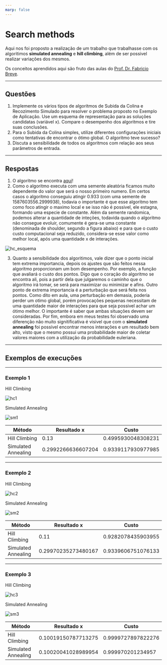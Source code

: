```yaml
---
marp: false
---
```


# Search methods
Aqui nos foi proposto a realização de um trabalho que trabalhasse com os algoritimos **simulated annealing** e **hill climbing**, além de ser possivel realizar variações dos mesmos.

Os conceitos aprendidos aqui são fruto das aulas do [Prof. Dr. Fabricio Breve](https://github.com/fbreve).

---

## Questões

1. Implemente os vários tipos de algoritmos de Subida da Colina e Recozimento Simulado para resolver o problema proposto no Exemplo de Aplicação. Use um esquema de representação para as soluções candidatas (variável x). Compare o desempenho dos algoritmos e tire suas conclusões.
2. Para o Subida da Colina simples, utilize diferentes configurações iniciais como tentativas de encontrar o ótimo global. O algoritmo teve sucesso?
3. Discuta a sensibilidade de todos os algoritmos com relação aos seus parâmetros de entrada.

---

## Respostas

1. O algoritmo se encontra [aqui](https://raw.githubusercontent.com/Lucs1590/CIN/master/HillClimbing_SimulatedAnnealing/search_methods.py?token=AJGLCQYLDMGKYG3XLFFCD3K6VIVYC)!
2. Como o algoritmo executa com uma semente aleatória ficamos muito dependente do valor que será o nosso primeiro numero. Em certos casos o algoritmo conseguiu atingir 0.933 (com uma semente de 1587603556.2999938), todavia o importante é que esse algoritmo tem como foco atingir o maximo local e se isso não é possivel, ele estagna, formando uma especie de constante.
Além da semente randomica, podemos alterar a quantidade de inteções, todavida quando o algoritmo não consegue evoluir, comumente é gera-se uma constante (denominada de shoulder, segundo a figura abaixo) e para que o custo custo computacional seja reduzido, considera-se esse valor como melhor local, após uma quantidade x de interações.

![hc_esquema](https://static.javatpoint.com/tutorial/ai/images/hill-climbing-algorithm-in-ai.png)

3. Quanto a sensibilidade dos algoritimos, vale dizer que o ponto inicial tem extrema importancia, depois os ajustes que são feitos nessa algoritmo proporcionam um bom desempenho. Por exemplo, a função que avaliará o custo dos pontos. Digo que o coração do algoritmo se encontra ali, pois a partir dela que julgaremos o caminho que o algoritmo irá tomar, se será para maximizar ou minimizar e afins.
Outro ponto de extrema importancia é a perturbação que será feita nos pontos. Como dito em aula, uma perturbação em demasia, poderia perder um otimo global, porém provocações pequenas necessitam de uma quantidade maior de interações para que seja possivel achar um ótimo melhor. O importante é saber que ambas situações devem ser consideradas.
Por fim, embora em meus testes foi observado uma diferenção não muito signitificativa é visivel que com o **simulated annealing** foi possível encontrar menos interações e um resultado bem alto, visto que o mesmo possui uma probabilidade maior de coletar valores maiores com a utilização da probabilidade euleriana.

---

## Exemplos de execuções

---

### Exemplo 1
Hill Climbing

![hc1](https://i.imgur.com/bVqmuNd.png)

Simulated Annealing

![sm1](https://i.imgur.com/NM2xoC3.png)

| Método              | Resultado x        | Custo              |
|---------------------|--------------------|--------------------|
| Hill Climbing       | 0.13               | 0.4995930048308231 |
| Simulated Annealing | 0.2992266636607204 | 0.9339117930977985 |

---

### Exemplo 2
Hill Climbing

![hc2](https://i.imgur.com/T2EjpSG.png)

Simulated Annealing

![sm2](https://i.imgur.com/7VZ5hsv.png)

| Método              | Resultado x         | Custo              |
|---------------------|---------------------|--------------------|
| Hill Climbing       | 0.11                | 0.9282078435903955 |
| Simulated Annealing | 0.29970235273480167 | 0.9339606751076133 |

---

### Exemplo 3
Hill Climbing

![hc3](https://i.imgur.com/jY8AWYu.png)

Simulated Annealing

![sm3](https://i.imgur.com/itEgtSC.png)

| Método              | Resultado x         | Custo              |
|---------------------|---------------------|--------------------|
| Hill Climbing       | 0.10019150787713275 | 0.9999727897822276 |
| Simulated Annealing | 0.10020041028989954 | 0.999970201234957  |